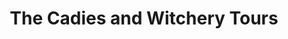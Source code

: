 ---
title: "The Cadies and Witchery Tours"
url: /edinburgh/the-cadies-and-witchery-tours/
shop: ticket
---